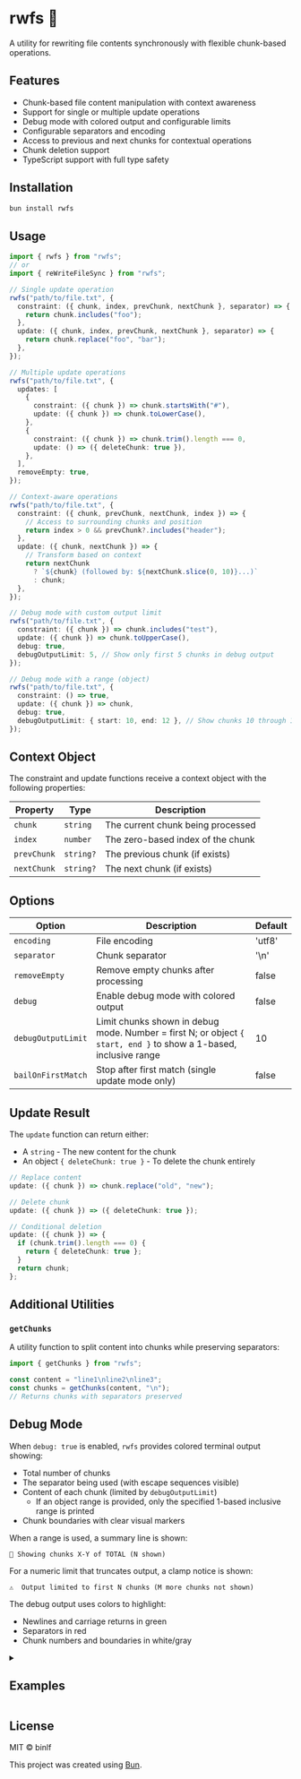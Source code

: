 # rwfs 🔄

A utility for rewriting file contents synchronously with flexible chunk-based operations.

## Features

- Chunk-based file content manipulation with context awareness
- Support for single or multiple update operations
- Debug mode with colored output and configurable limits
- Configurable separators and encoding
- Access to previous and next chunks for contextual operations
- Chunk deletion support
- TypeScript support with full type safety

## Installation

```bash
bun install rwfs
```

## Usage

```typescript
import { rwfs } from "rwfs";
// or
import { reWriteFileSync } from "rwfs";

// Single update operation
rwfs("path/to/file.txt", {
  constraint: ({ chunk, index, prevChunk, nextChunk }, separator) => {
    return chunk.includes("foo");
  },
  update: ({ chunk, index, prevChunk, nextChunk }, separator) => {
    return chunk.replace("foo", "bar");
  },
});

// Multiple update operations
rwfs("path/to/file.txt", {
  updates: [
    {
      constraint: ({ chunk }) => chunk.startsWith("#"),
      update: ({ chunk }) => chunk.toLowerCase(),
    },
    {
      constraint: ({ chunk }) => chunk.trim().length === 0,
      update: () => ({ deleteChunk: true }),
    },
  ],
  removeEmpty: true,
});

// Context-aware operations
rwfs("path/to/file.txt", {
  constraint: ({ chunk, prevChunk, nextChunk, index }) => {
    // Access to surrounding chunks and position
    return index > 0 && prevChunk?.includes("header");
  },
  update: ({ chunk, nextChunk }) => {
    // Transform based on context
    return nextChunk
      ? `${chunk} (followed by: ${nextChunk.slice(0, 10)}...)`
      : chunk;
  },
});

// Debug mode with custom output limit
rwfs("path/to/file.txt", {
  constraint: ({ chunk }) => chunk.includes("test"),
  update: ({ chunk }) => chunk.toUpperCase(),
  debug: true,
  debugOutputLimit: 5, // Show only first 5 chunks in debug output
});

// Debug mode with a range (object)
rwfs("path/to/file.txt", {
  constraint: () => true,
  update: ({ chunk }) => chunk,
  debug: true,
  debugOutputLimit: { start: 10, end: 12 }, // Show chunks 10 through 12 (1-based, inclusive)
});
```

## Context Object

The constraint and update functions receive a context object with the following properties:

| Property    | Type      | Description                       |
| ----------- | --------- | --------------------------------- |
| `chunk`     | `string`  | The current chunk being processed |
| `index`     | `number`  | The zero-based index of the chunk |
| `prevChunk` | `string?` | The previous chunk (if exists)    |
| `nextChunk` | `string?` | The next chunk (if exists)        |

## Options

| Option             | Description                                                                                                       | Default |
| ------------------ | ----------------------------------------------------------------------------------------------------------------- | ------- |
| `encoding`         | File encoding                                                                                                     | 'utf8'  |
| `separator`        | Chunk separator                                                                                                   | '\n'    |
| `removeEmpty`      | Remove empty chunks after processing                                                                              | false   |
| `debug`            | Enable debug mode with colored output                                                                             | false   |
| `debugOutputLimit` | Limit chunks shown in debug mode. Number = first N; or object `{ start, end }` to show a 1-based, inclusive range | 10      |
| `bailOnFirstMatch` | Stop after first match (single update mode only)                                                                  | false   |

## Update Result

The `update` function can return either:

- A `string` - The new content for the chunk
- An object `{ deleteChunk: true }` - To delete the chunk entirely

```typescript
// Replace content
update: ({ chunk }) => chunk.replace("old", "new");

// Delete chunk
update: ({ chunk }) => ({ deleteChunk: true });

// Conditional deletion
update: ({ chunk }) => {
  if (chunk.trim().length === 0) {
    return { deleteChunk: true };
  }
  return chunk;
};
```

## Additional Utilities

### `getChunks`

A utility function to split content into chunks while preserving separators:

```typescript
import { getChunks } from "rwfs";

const content = "line1\nline2\nline3";
const chunks = getChunks(content, "\n");
// Returns chunks with separators preserved
```

## Debug Mode

When `debug: true` is enabled, `rwfs` provides colored terminal output showing:

- Total number of chunks
- The separator being used (with escape sequences visible)
- Content of each chunk (limited by `debugOutputLimit`)
  - If an object range is provided, only the specified 1-based inclusive range is printed
- Chunk boundaries with clear visual markers

When a range is used, a summary line is shown:

```
📍 Showing chunks X-Y of TOTAL (N shown)
```

For a numeric limit that truncates output, a clamp notice is shown:

```
⚠️  Output limited to first N chunks (M more chunks not shown)
```

The debug output uses colors to highlight:

- Newlines and carriage returns in green
- Separators in red
- Chunk numbers and boundaries in white/gray

<details>
<summary><h2>Examples</h2></summary>

### Remove Comments

```typescript
rwfs("code.js", {
  constraint: ({ chunk }) => chunk.trim().startsWith("//"),
  update: () => ({ deleteChunk: true }),
  removeEmpty: true,
});
```

### Add Line Numbers

```typescript
rwfs("file.txt", {
  constraint: ({ chunk }) => chunk.trim().length > 0,
  update: ({ chunk, index }) => `${index + 1}: ${chunk}`,
});
```

### Context-Aware Processing

```typescript
rwfs("markdown.md", {
  updates: [
    {
      // Add spacing after headers
      constraint: ({ chunk, nextChunk }) =>
        chunk.startsWith("#") && nextChunk && !nextChunk.startsWith("#"),
      update: ({ chunk }) => chunk + "\n",
    },
    {
      // Remove empty lines between consecutive headers
      constraint: ({ chunk, prevChunk, nextChunk }) =>
        chunk.trim() === "" &&
        prevChunk?.startsWith("#") &&
        nextChunk?.startsWith("#"),
      update: () => ({ deleteChunk: true }),
    },
  ],
});
```

</details>

## License

MIT © binlf

This project was created using [Bun](https://bun.sh).
